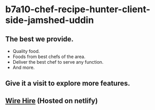 ﻿# b7a10-chef-recipe-hunter-client-side-jamshed-uddin


## The best we provide.

- Quality food.
- Foods from best chefs of the area.
- Deliver the best chef to serve any function.
- And more.
## Give it a visit to explore more features.

## [Wire Hire](https://wirehires.netlify.app/) (Hosted on netlify)
